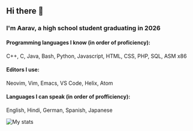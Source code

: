 ## Hi there 👋
### I'm Aarav, a high school student graduating in 2026
#### Programming languages I know (in order of proficiency):
C++,
C,
Java,
Bash,
Python,
Javascript,
HTML,
CSS,
PHP,
SQL,
ASM x86


#### Editors I use:
Neovim,
Vim,
Emacs,
VS Code,
Helix,
Atom

#### Languages I can speak (in order of profficiency):
English,
Hindi,
German,
Spanish,
Japanese

![My stats](https://github-readme-stats.vercel.app/api?username=AaravTheGreatest&show_icons=true&theme=midnight-purple)

<!--
**ProbablyAarav/ProbablyAarav** is a ✨ _special_ ✨ repository because its `README.md` (this file) appears on your GitHub profile.

Here are some ideas to get you started:

- 🔭 I’m currently working on ...
- 🌱 I’m currently learning ...
- 👯 I’m looking to collaborate on ...
- 🤔 I’m looking for help with ...
- 💬 Ask me about ...
- 📫 How to reach me: ...
- 😄 Pronouns: ...
- ⚡ Fun fact: ...
-->
